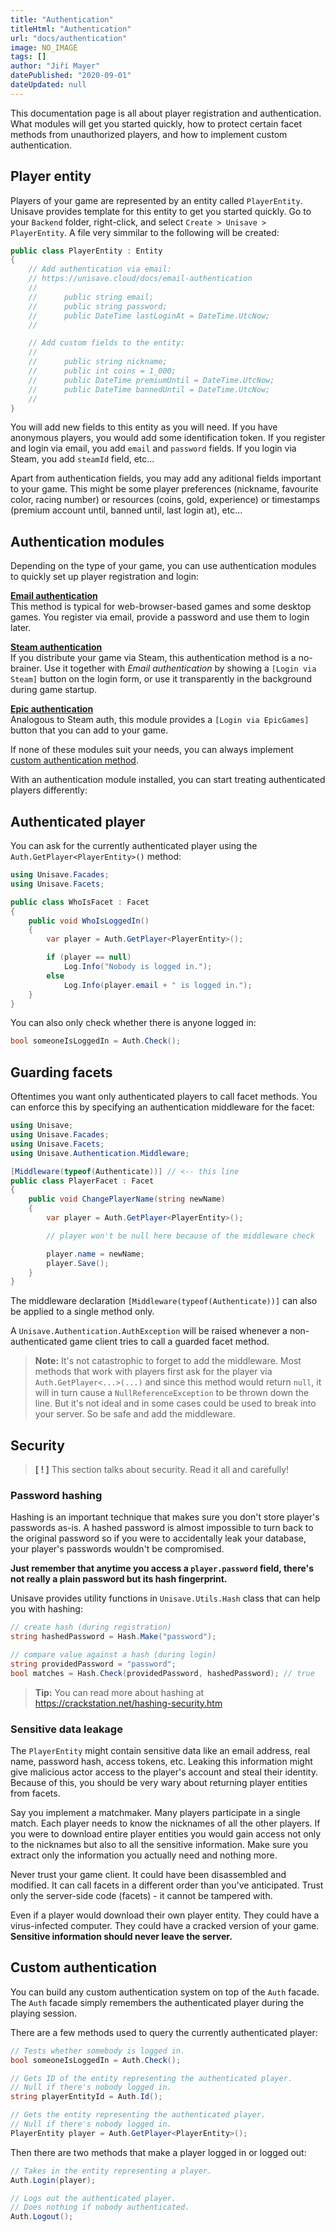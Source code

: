 ```yaml
---
title: "Authentication"
titleHtml: "Authentication"
url: "docs/authentication"
image: NO_IMAGE
tags: []
author: "Jiří Mayer"
datePublished: "2020-09-01"
dateUpdated: null
---
```



This documentation page is all about player registration and authentication. What modules will get you started quickly, how to protect certain facet methods from unauthorized players, and how to implement custom authentication.


## Player entity

Players of your game are represented by an entity called `PlayerEntity`. Unisave provides template for this entity to get you started quickly. Go to your `Backend` folder, right-click, and select `Create > Unisave > PlayerEntity`. A file very simmilar to the following will be created:

```cs
public class PlayerEntity : Entity
{
    // Add authentication via email:
    // https://unisave.cloud/docs/email-authentication
    //
    //      public string email;
    //      public string password;
    //      public DateTime lastLoginAt = DateTime.UtcNow;
    //

    // Add custom fields to the entity:
    //
    //      public string nickname;
    //      public int coins = 1_000;
    //      public DateTime premiumUntil = DateTime.UtcNow;
    //      public DateTime bannedUntil = DateTime.UtcNow;
    //
}
```

You will add new fields to this entity as you will need. If you have anonymous players, you would add some identification token. If you register and login via email, you add `email` and `password` fields. If you login via Steam, you add `steamId` field, etc...

Apart from authentication fields, you may add any aditional fields important to your game. This might be some player preferences (nickname, favourite color, racing number) or resources (coins, gold, experience) or timestamps (premium account until, banned until, last login at), etc...


## Authentication modules

Depending on the type of your game, you can use authentication modules to quickly set up player registration and login:

**[Email authentication](email-authentication)**<br>
This method is typical for web-browser-based games and some desktop games. You register via email, provide a password and use them to login later.

**[Steam authentication](steam-authentication)**<br>
If you distribute your game via Steam, this authentication method is a no-brainer. Use it together with *Email authentication* by showing a `[Login via Steam]` button on the login form, or use it transparently in the background during game startup.

**[Epic authentication](epic-authentication)**<br>
Analogous to Steam auth, this module provides a `[Login via EpicGames]` button that you can add to your game.

If none of these modules suit your needs, you can always implement [custom authentication method](#custom-authentication).

With an authentication module installed, you can start treating authenticated players differently:


## Authenticated player

You can ask for the currently authenticated player using the `Auth.GetPlayer<PlayerEntity>()` method:

```cs
using Unisave.Facades;
using Unisave.Facets;

public class WhoIsFacet : Facet
{
    public void WhoIsLoggedIn()
    {
        var player = Auth.GetPlayer<PlayerEntity>();

        if (player == null)
            Log.Info("Nobody is logged in.");
        else
            Log.Info(player.email + " is logged in.");
    }
}
```

You can also only check whether there is anyone logged in:

```cs
bool someoneIsLoggedIn = Auth.Check();
```


## Guarding facets

Oftentimes you want only authenticated players to call facet methods. You can enforce this by specifying an authentication middleware for the facet:

```cs
using Unisave;
using Unisave.Facades;
using Unisave.Facets;
using Unisave.Authentication.Middleware;

[Middleware(typeof(Authenticate))] // <-- this line
public class PlayerFacet : Facet
{
    public void ChangePlayerName(string newName)
    {
        var player = Auth.GetPlayer<PlayerEntity>();

        // player won't be null here because of the middleware check

        player.name = newName;
        player.Save();
    }
}
```

The middleware declaration `[Middleware(typeof(Authenticate))]` can also be applied to a single method only.

A `Unisave.Authentication.AuthException` will be raised whenever a non-authenticated game client tries to call a guarded facet method.

> **Note:** It's not catastrophic to forget to add the middleware. Most methods that work with players first ask for the player via `Auth.GetPlayer<...>(...)` and since this method would return `null`, it will in turn cause a `NullReferenceException` to be thrown down the line. But it's not ideal and in some cases could be used to break into your server. So be safe and add the middleware.


## Security

> **\[ ! \]** This section talks about security. Read it all and carefully!


### Password hashing

Hashing is an important technique that makes sure you don't store player's passwords as-is. A hashed password is almost impossible to turn back to the original password so if you were to accidentally leak your database, your player's passwords wouldn't be compromised.

**Just remember that anytime you access a `player.password` field, there's not really a plain password but its hash fingerprint.**

Unisave provides utility functions in `Unisave.Utils.Hash` class that can help you with hashing:

```cs
// create hash (during registration)
string hashedPassword = Hash.Make("password");

// compare value against a hash (during login)
string providedPassword = "password";
bool matches = Hash.Check(providedPassword, hashedPassword); // true
```

> **Tip:** You can read more about hashing at https://crackstation.net/hashing-security.htm


### Sensitive data leakage

The `PlayerEntity` might contain sensitive data like an email address, real name, password hash, access tokens, etc. Leaking this information might give malicious actor access to the player's account and steal their identity. Because of this, you should be very wary about returning player entities from facets.

Say you implement a matchmaker. Many players participate in a single match. Each player needs to know the nicknames of all the other players. If you were to download entire player entities you would gain access not only to the nicknames but also to all the sensitive information. Make sure you extract only the information you actually need and nothing more.

Never trust your game client. It could have been disassembled and modified. It can call facets in a different order than you've anticipated. Trust only the server-side code (facets) - it cannot be tampered with.

Even if a player would download their own player entity. They could have a virus-infected computer. They could have a cracked version of your game. **Sensitive information should never leave the server.**


## Custom authentication

You can build any custom authentication system on top of the `Auth` facade. The `Auth` facade simply remembers the authenticated player during the playing session.

There are a few methods used to query the currently authenticated player:

```cs
// Tests whether somebody is logged in.
bool someoneIsLoggedIn = Auth.Check();

// Gets ID of the entity representing the authenticated player.
// Null if there's nobody logged in.
string playerEntityId = Auth.Id();

// Gets the entity representing the authenticated player.
// Null if there's nobody logged in.
PlayerEntity player = Auth.GetPlayer<PlayerEntity>();
```

Then there are two methods that make a player logged in or logged out:

```cs
// Takes in the entity representing a player.
Auth.Login(player);

// Logs out the authenticated player.
// Does nothing if nobody authenticated.
Auth.Logout();
```